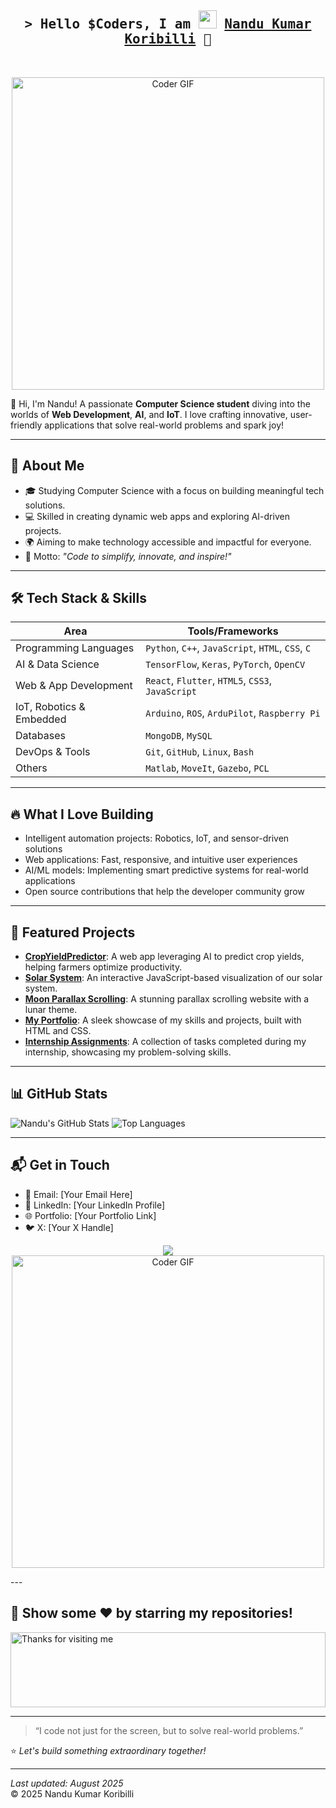 <h2 align="center">
  <samp>
    &gt; Hello $Coders, I am 
    <img src="https://github.com/TheDudeThatCode/TheDudeThatCode/blob/master/Assets/Hi.gif" width="29px">
    <b>
      <a target="_blank" href="https://www.linkedin.com/in/nandukumar-koribilli-062ba42a2/">Nandu Kumar Koribilli</a> 🧑
    </b>
  </samp>
</h2>
<br>

<p align="center">
  <img src="https://media1.giphy.com/media/v1.Y2lkPTc5MGI3NjExZTNiNGs2NHAyaGozdDM3NDdsNGtlbmx6bDM2Znc3c3dxY3Y5OTRlbiZlcD12MV9pbnRlcm5hbF9naWZfYnlfaWQmY3Q9Zw/RbDKaczqWovIugyJmW/giphy.gif" alt="Coder GIF" width="500">
</p>

👋 Hi, I'm Nandu! A passionate **Computer Science student** diving into the worlds of **Web Development**, **AI**, and **IoT**. I love crafting innovative, user-friendly applications that solve real-world problems and spark joy!

---

## 🚀 About Me
- 🎓 Studying Computer Science with a focus on building meaningful tech solutions.
- 💻 Skilled in creating dynamic web apps and exploring AI-driven projects.
- 🌍 Aiming to make technology accessible and impactful for everyone.
- 🎯 Motto: *"Code to simplify, innovate, and inspire!"*

---

## 🛠️ Tech Stack & Skills

| Area                        | Tools/Frameworks                                         |
|-----------------------------|----------------------------------------------------------|
| Programming Languages       | `Python`, `C++`, `JavaScript`, `HTML`, `CSS`, `C`        |
| AI & Data Science           | `TensorFlow`, `Keras`, `PyTorch`, `OpenCV`               |
| Web & App Development       | `React`, `Flutter`, `HTML5`, `CSS3`, `JavaScript`        |
| IoT, Robotics & Embedded    | `Arduino`, `ROS`, `ArduPilot`, `Raspberry Pi`            |
| Databases                   | `MongoDB`, `MySQL`                                       |
| DevOps & Tools              | `Git`, `GitHub`, `Linux`, `Bash`                         |
| Others                      | `Matlab`, `MoveIt`, `Gazebo`, `PCL`                      |

---

## 🔥 What I Love Building

- Intelligent automation projects: Robotics, IoT, and sensor-driven solutions
- Web applications: Fast, responsive, and intuitive user experiences
- AI/ML models: Implementing smart predictive systems for real-world applications
- Open source contributions that help the developer community grow

---

## 🌟 Featured Projects
- **[CropYieldPredictor](https://github.com/Nandukumar-koribilli/CropYieldPredictor)**: A web app leveraging AI to predict crop yields, helping farmers optimize productivity.  
- **[Solar System](https://github.com/Nandukumar-koribilli/solar-system)**: An interactive JavaScript-based visualization of our solar system.  
- **[Moon Parallax Scrolling](https://github.com/Nandukumar-koribilli/moon-parallax-scrolling)**: A stunning parallax scrolling website with a lunar theme.  
- **[My Portfolio](https://github.com/Nandukumar-koribilli/my-portfolio)**: A sleek showcase of my skills and projects, built with HTML and CSS.  
- **[Internship Assignments](https://github.com/Nandukumar-koribilli/internship-assignments)**: A collection of tasks completed during my internship, showcasing my problem-solving skills.

---

## 📊 GitHub Stats
![Nandu's GitHub Stats](https://github-readme-stats.vercel.app/api?username=Nandukumar-koribilli&show_icons=true&theme=radical)
![Top Languages](https://github-readme-stats.vercel.app/api/top-langs/?username=Nandukumar-koribilli&layout=compact&theme=radical)

---

## 📬 Get in Touch
- 📧 Email: [Your Email Here]
- 💼 LinkedIn: [Your LinkedIn Profile]
- 🌐 Portfolio: [Your Portfolio Link]
- 🐦 X: [Your X Handle]

<p align="center">
  <img src="<p align="center">
  <img src="https://media1.giphy.com/media/v1.Y2lkPTc5MGI3NjExMzhubXZpNXRldTV0anM3N3RoMGRteWN4NDdhOW5qNjlobW52aXNnbSZlcD12MV9pbnRlcm5hbF9naWZfYnlfaWQmY3Q9Zw/LaVp0AyqR5bGsC5Cbm/giphy.gif" alt="Coder GIF" width="500">
</p>
---

## 🥇 Show some ❤️ by starring my repositories!

<img height="120" alt="Thanks for visiting me" width="100%" src="https://raw.githubusercontent.com/BrunnerLivio/brunnerlivio/master/images/marquee.svg" />

---

> “I code not just for the screen, but to solve real-world problems.”

⭐️ *Let's build something extraordinary together!*

---

*Last updated: August 2025*  
© 2025 Nandu Kumar Koribilli
